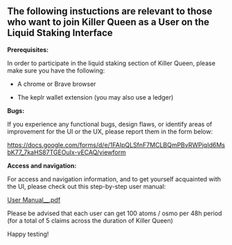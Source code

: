 ## The following instuctions are relevant to those who want to join Killer Queen as a User on the Liquid Staking Interface 

**Prerequisites:** 

In order to participate in the liquid staking section of Killer Queen, please make sure you have the following: 

- A chrome or Brave browser

- The keplr wallet extension (you may also use a ledger)

	
**Bugs:** 

If you experience any functional bugs, design flaws, or identify areas of improvement for the UI or the UX, please report them in the form below:

https://docs.google.com/forms/d/e/1FAIpQLSfnF7MCLBQmPBvRWPjqId6MsbK77_7kaHS87TGEOuIx-vECAQ/viewform


**Access and navigation:** 


For access and navigation information, and to get yourself acquainted with the UI, please check out this step-by-step user manual: 

[User Manual__.pdf](https://github.com/mroea/testnets/files/8961296/User.Manual__.pdf)


Please be advised that each user can get 100 atoms / osmo per 48h period (for a total of 5 claims across the duration of Killer Queen)

Happy testing!
